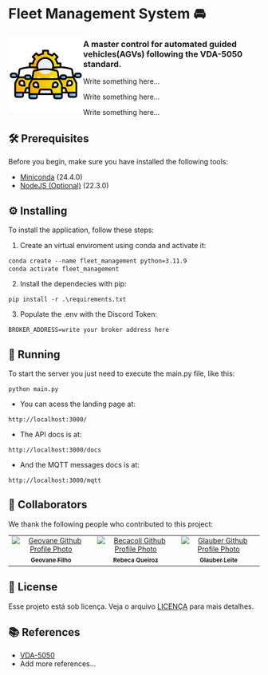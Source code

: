 # Fleet Management System 🚘

<img align="left" width="150" height="150" src="./img/fleet-manager-icon.png">

### A master control for automated guided vehicles(AGVs) following the VDA-5050 standard.
Write something here... 

Write something here... 

Write something here... 



## 🛠 Prerequisites

Before you begin, make sure you have installed the following tools:

- [Miniconda](https://docs.anaconda.com/free/miniconda/) (24.4.0)
- [NodeJS (Optional)](https://nodejs.org/en/download/package-manager/current) (22.3.0)

## ⚙ Installing

To install the application, follow these steps:

1. Create an virtual enviroment using conda and activate it:
```
conda create --name fleet_management python=3.11.9
conda activate fleet_management
```

2. Install the dependecies with pip:
```
pip install -r .\requirements.txt
```

3. Populate the .env with the Discord Token:
```
BROKER_ADDRESS=write your broker address here
```

## 🚀 Running

To start the server you just need to execute the main.py file, like this:

```
python main.py
```
* You can acess the landing page at:
```
http://localhost:3000/
```

* The API docs is at:
```
http://localhost:3000/docs
```

* And the MQTT messages docs is at:
```
http://localhost:3000/mqtt
```

## 🤩 Collaborators

We thank the following people who contributed to this project:

<table>
  <tr>
    <td align="center">
      <a href="https://github.com/vannisson" title="Vannisson Github Profile">
        <img src="https://github.com/vannisson.png" width="100px;" alt="Geovane Github Profile Photo"/><br>
        <sub>
          <b>Geovane Filho</b>
        </sub>
      </a>
    </td>
    <td align="center">
      <a href="https://github.com/becacoli" title="Becacoli Github Profile">
        <img src="https://github.com/becacoli.png" width="100px;" alt="Becacoli Github Profile Photo"/><br>
        <sub>
          <b>Rebeca Queiroz</b>
        </sub>
      </a>
    </td>
    <td align="center">
      <a href="https://github.com/glauberrleite" title="GlauberRLeite Github Profile">
        <img src="https://github.com/glauberrleite.png" width="100px;" alt="Glauber Github Profile Photo"/><br>
        <sub>
          <b>Glauber Leite</b>
        </sub>
      </a>
    </td>
  </tr>
</table>

## 📜 License

Esse projeto está sob licença. Veja o arquivo [LICENÇA](LICENSE.md) para mais detalhes.

## 📚 References

* [VDA-5050](https://github.com/VDA5050/VDA5050)
* Add more references...